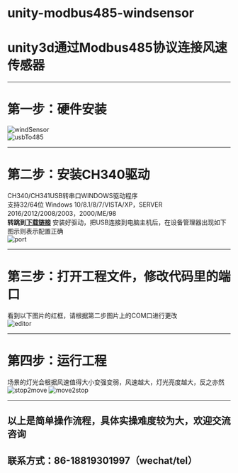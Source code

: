 # unity-modbus485-windsensor
# unity3d通过Modbus485协议连接风速传感器
***
# 第一步：硬件安装  
![windSensor](https://jp-github.oss-cn-shenzhen.aliyuncs.com/unity-modbus485-windsensor/windSensor.png)  
![usbTo485](https://jp-github.oss-cn-shenzhen.aliyuncs.com/unity-modbus485-windsensor/usbTo485.png)  
***
# 第二步：安装CH340驱动
CH340/CH341USB转串口WINDOWS驱动程序   
支持32/64位 Windows 10/8.1/8/7/VISTA/XP，SERVER 2016/2012/2008/2003，2000/ME/98  
__转跳到[下载链接](http://www.wch.cn/downloads/CH341SER_EXE.html)__
安装好驱动，把USB连接到电脑主机后，在设备管理器出现如下图示则表示配置正确  
![port](https://jp-github.oss-cn-shenzhen.aliyuncs.com/unity-modbus485-windsensor/port.png) 
***
# 第三步：打开工程文件，修改代码里的端口  
看到以下图片的红框，请根据第二步图片上的COM口进行更改  
![editor](https://jp-github.oss-cn-shenzhen.aliyuncs.com/unity-modbus485-windsensor/editor.png)  
***
# 第四步：运行工程
场景的灯光会根据风速值得大小变强变弱，风速越大，灯光亮度越大，反之亦然  
![stop2move](https://jp-github.oss-cn-shenzhen.aliyuncs.com/unity-modbus485-windsensor/stop2move.gif)
![move2stop](https://jp-github.oss-cn-shenzhen.aliyuncs.com/unity-modbus485-windsensor/move2stop.gif)
***
## 以上是简单操作流程，具体实操难度较为大，欢迎交流咨询
## 联系方式：86-18819301997（wechat/tel）
